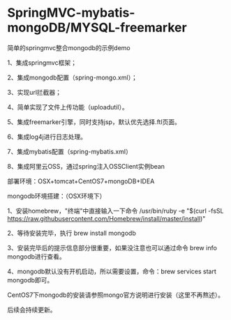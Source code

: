 # SpringMVC-mybatis-mongoDB/MYSQL-freemarker
简单的springmvc整合mongodb的示例demo

1、集成springmvc框架；

2、集成mongodb配置（spring-mongo.xml）；

3、实现url拦截器；

4、简单实现了文件上传功能（uploadutil）。

5、集成freemarker引擎，同时支持jsp，默认优先选择.ftl页面。

6、集成log4j进行日志处理。

7、集成mybatis配置（spring-mybatis.xml）

8、集成阿里云OSS，通过spring注入OSSClient实例bean

部署环境：OSX+tomcat+CentOS7+mongoDB+IDEA

mongodb环境搭建：（OSX环境下）

1、安装homebrew，"终端"中直接输入一下命令
/usr/bin/ruby -e "$(curl -fsSL https://raw.githubusercontent.com/Homebrew/install/master/install)"

2、等待安装完毕，执行 brew install mongodb

3、安装完毕后的提示信息部分很重要，如果没注意也可以通过命令 brew info mongodb进行查看。

4、mongodb默认没有开机启动，所以需要设置，命令：brew services start mongodb即可。

CentOS7下mongodb的安装请参照mongo官方说明进行安装（这里不再熬述）。



后续会持续更新。
